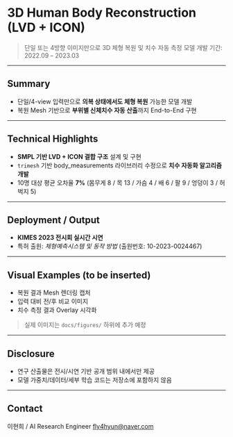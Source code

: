 # 3D Human Body Reconstruction (LVD + ICON)

> 단일 또는 4방향 이미지만으로 3D 체형 복원 및 치수 자동 측정 모델 개발
> 기간: 2022.09 – 2023.03

---

## Summary

* 단일/4-view 입력만으로 **의복 상태에서도 체형 복원** 가능한 모델 개발
* 복원 Mesh 기반으로 **부위별 신체치수 자동 산출**까지 End-to-End 구현

---

## Technical Highlights

* **SMPL 기반 LVD + ICON 결합 구조** 설계 및 구현
* `trimesh` 기반 body_measurements 라이브러리 수정으로 **치수 자동화 알고리즘 개발**
* 10명 대상 평균 오차율 **7%** (몸무게 8 / 목 13 / 가슴 4 / 배 6 / 팔 9 / 엉덩이 3 / 허벅지 5)

---

## Deployment / Output

* **KIMES 2023 전시회 실시간 시연**
* 특허 출원: *체형예측시스템 및 동작 방법* (출원번호: 10-2023-0024467)

---

## Visual Examples (to be inserted)

* 복원 결과 Mesh 렌더링 캡처
* 입력 대비 전/후 비교 이미지
* 치수 측정 결과 Overlay 시각화

> 실제 이미지는 `docs/figures/` 하위에 추가 예정

---

## Disclosure

* 연구 산출물은 전시/시연 기반 공개 범위 내에서만 제공
* 모델 가중치/데이터/세부 학습 코드는 저장소에 포함하지 않음

---

## Contact

이현희 / AI Research Engineer
[fly4hyun@naver.com](mailto:fly4hyun@naver.com)
